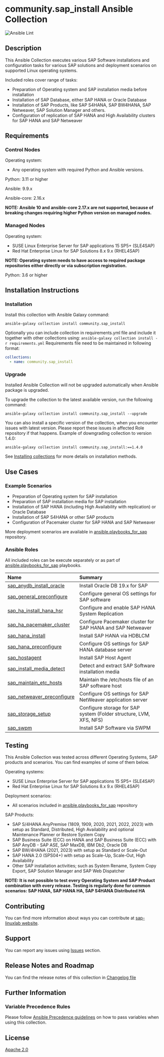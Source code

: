 # community.sap_install Ansible Collection

![Ansible Lint](https://github.com/sap-linuxlab/community.sap_install/actions/workflows/ansible-lint.yml/badge.svg?branch=main)

## Description

This Ansible Collection executes various SAP Software installations and configuration tasks for various SAP solutions and deployment scenarios on supported Linux operating systems.

Included roles cover range of tasks:
- Preparation of Operating system and SAP installation media before installation
- Installation of SAP Database, either SAP HANA or Oracle Database
- Installation of SAP Products, like SAP S4HANA, SAP BW4HANA, SAP Netweaver, SAP Solution Manager and others.
- Configuration of replication of SAP HANA and High Availability clusters for SAP HANA and SAP Netweaver


## Requirements

### Control Nodes
Operating system:
- Any operating system with required Python and Ansible versions.

Python: 3.11 or higher

Ansible: 9.9.x

Ansible-core: 2.16.x

**NOTE: Ansible 10 and ansible-core 2.17.x are not supported, because of breaking changes requiring higher Python version on managed nodes.**

### Managed Nodes
Operating system:
- SUSE Linux Enterprise Server for SAP applications 15 SP5+ (SLE4SAP)
- Red Hat Enterprise Linux for SAP Solutions 8.x 9.x (RHEL4SAP)

**NOTE: Operating system needs to have access to required package repositories either directly or via subscription registration.**


Python: 3.6 or higher


## Installation Instructions

### Installation
Install this collection with Ansible Galaxy command:
```console
ansible-galaxy collection install community.sap_install
```

Optionally you can include collection in requirements.yml file and include it together with other collections using: `ansible-galaxy collection install -r requirements.yml`
Requirements file need to be maintained in following format:
```yaml
collections:
  - name: community.sap_install
```

### Upgrade
Installed Ansible Collection will not be upgraded automatically when Ansible package is upgraded.

To upgrade the collection to the latest available version, run the following command:
```console
ansible-galaxy collection install community.sap_install --upgrade
```

You can also install a specific version of the collection, when you encounter issues with latest version. Please report these issues in affected Role repository if that happens.
Example of downgrading collection to version 1.4.0:
```
ansible-galaxy collection install community.sap_install:==1.4.0
```

See [Installing collections](https://docs.ansible.com/ansible/latest/collections_guide/collections_installing.html) for more details on installation methods.


## Use Cases

### Example Scenarios
- Preparation of Operating system for SAP installation
- Preparation of SAP installation media for SAP installation
- Installation of SAP HANA (including High Availability with replication) or Oracle Database
- Installation of SAP S4HANA or other SAP products
- Configuration of Pacemaker cluster for SAP HANA and SAP Netweaver

More deployment scenarios are available in [ansible.playbooks_for_sap](https://github.com/sap-linuxlab/ansible.playbooks_for_sap) repository.

### Ansible Roles
All included roles can be execute separately or as part of [ansible.playbooks_for_sap](https://github.com/sap-linuxlab/ansible.playbooks_for_sap) playbooks.

| Name | Summary |
| :--- | :--- |
| [sap_anydb_install_oracle](https://github.com/sap-linuxlab/community.sap_install/tree/main/roles/sap_anydb_install_oracle) | Install Oracle DB 19.x for SAP |
| [sap_general_preconfigure](https://github.com/sap-linuxlab/community.sap_install/tree/main/roles/sap_general_preconfigure) | Configure general OS settings for SAP software |
| [sap_ha_install_hana_hsr](https://github.com/sap-linuxlab/community.sap_install/tree/main/roles/sap_ha_install_hana_hsr) | Configure and enable SAP HANA System Replication |
| [sap_ha_pacemaker_cluster](https://github.com/sap-linuxlab/community.sap_install/tree/main/roles/sap_ha_pacemaker_cluster) | Configure Pacemaker cluster for SAP HANA and SAP Netweaver |
| [sap_hana_install](https://github.com/sap-linuxlab/community.sap_install/tree/main/roles/sap_hana_install) | Install SAP HANA via HDBLCM |
| [sap_hana_preconfigure](https://github.com/sap-linuxlab/community.sap_install/tree/main/roles/sap_hana_preconfigure) | Configure OS settings for SAP HANA database server |
| [sap_hostagent](https://github.com/sap-linuxlab/community.sap_install/tree/main/roles/sap_hostagent) | Install SAP Host Agent |
| [sap_install_media_detect](https://github.com/sap-linuxlab/community.sap_install/tree/main/roles/sap_install_media_detect) | Detect and extract SAP Software installation media |
| [sap_maintain_etc_hosts](https://github.com/sap-linuxlab/community.sap_install/tree/main/roles/sap_maintain_etc_hosts) | Maintain the /etc/hosts file of an SAP software host |
| [sap_netweaver_preconfigure](https://github.com/sap-linuxlab/community.sap_install/tree/main/roles/sap_netweaver_preconfigure) | Configure OS settings for SAP NetWeaver application server |
| [sap_storage_setup](https://github.com/sap-linuxlab/community.sap_install/tree/main/roles/sap_storage_setup) | Configure storage for SAP system (Folder structure, LVM, XFS, NFS) |
| [sap_swpm](https://github.com/sap-linuxlab/community.sap_install/tree/main/roles/sap_swpm) | Install SAP Software via SWPM |


## Testing
This Ansible Collection was tested across different Operating Systems, SAP products and scenarios. You can find examples of some of them below.

Operating systems:
- SUSE Linux Enterprise Server for SAP applications 15 SP5+ (SLE4SAP)
- Red Hat Enterprise Linux for SAP Solutions 8.x 9.x (RHEL4SAP)

Deployment scenarios:
- All scenarios included in [ansible.playbooks_for_sap](https://github.com/sap-linuxlab/ansible.playbooks_for_sap) repository

SAP Products:
- SAP S/4HANA AnyPremise (1809, 1909, 2020, 2021, 2022, 2023) with setup as Standard, Distributed, High Availability and optional Maintenance Planner or Restore System Copy
- SAP Business Suite (ECC) on HANA and SAP Business Suite (ECC) with SAP AnyDB - SAP ASE, SAP MaxDB, IBM Db2, Oracle DB
- SAP BW/4HANA (2021, 2023) with setup as Standard or Scale-Out
- SAP HANA 2.0 (SPS04+) with setup as Scale-Up, Scale-Out, High Availability
- Other SAP installation activities; such as System Rename, System Copy Export, SAP Solution Manager and SAP Web Dispatcher

**NOTE: It is not possible to test every Operating System and SAP Product combination with every release. Testing is regularly done for common scenarios: SAP HANA, SAP HANA HA, SAP S4HANA Distributed HA**

## Contributing
You can find more information about ways you can contribute at [sap-linuxlab website](https://sap-linuxlab.github.io/initiative_contributions/).


## Support
You can report any issues using [Issues](https://github.com/sap-linuxlab/community.sap_install/issues) section.


## Release Notes and Roadmap
You can find the release notes of this collection in [Changelog file](https://github.com/sap-linuxlab/community.sap_install/blob/main/CHANGELOG.rst)


## Further Information

### Variable Precedence Rules
Please follow [Ansible Precedence guidelines](https://docs.ansible.com/ansible/latest/playbook_guide/playbooks_variables.html#variable-precedence-where-should-i-put-a-variable) on how to pass variables when using this collection.


## License
[Apache 2.0](https://github.com/sap-linuxlab/community.sap_install/blob/main/LICENSE) 
